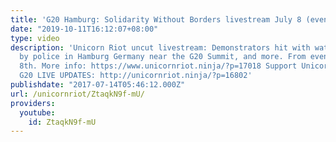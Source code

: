 ```yaml
---
title: 'G20 Hamburg: Solidarity Without Borders livestream July 8 (evening pt. 3)'
date: "2019-10-11T16:12:07+08:00"
type: video
description: 'Unicorn Riot uncut livestream: Demonstrators hit with water cannons
  by police in Hamburg Germany near the G20 Summit, and more. From evening of July
  8th. More info: https://www.unicornriot.ninja/?p=17018 Support Unicorn Riot: http://unicornriot.ninja/?page_id=211
  G20 LIVE UPDATES: http://unicornriot.ninja/?p=16802'
publishdate: "2017-07-14T05:46:12.000Z"
url: /unicornriot/ZtaqkN9f-mU/
providers:
  youtube:
    id: ZtaqkN9f-mU
---
```

